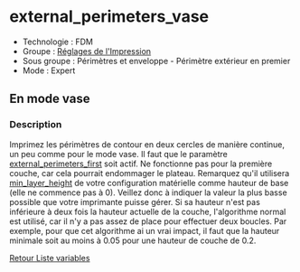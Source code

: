 # external_perimeters_vase

* Technologie : FDM
* Groupe : [Réglages de l'Impression](../print_settings/print_settings.md)
* Sous groupe : Périmètres et enveloppe - Périmètre extérieur en premier
* Mode : Expert

## En mode vase 

### Description


Imprimez les périmètres de contour en deux cercles de manière continue, un peu comme pour le mode vase.
Il faut que le paramètre [external_perimeters_first](external_perimeters_first.md) soit actif.
Ne fonctionne pas pour la première couche, car cela pourrait endommager le plateau.
Remarquez qu'il utilisera [min_layer_height](min_layer_height.md) de votre configuration matérielle comme hauteur de base  (elle ne commence pas à 0). Veillez donc à indiquer la valeur la plus basse possible que votre imprimante puisse gérer.
Si sa hauteur n'est pas inférieure à deux fois la hauteur actuelle de la couche, l'algorithme normal est utilisé,  car il n'y a pas assez de place pour effectuer deux boucles.
Par exemple, pour que cet algorithme ai un vrai impact, il faut que la hauteur minimale soit au moins à 0.05 pour une hauteur de couche de 0.2.


[Retour Liste variables](variable_list.md)